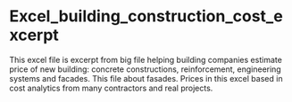 # Excel_building_construction_cost_excerpt
This excel file is excerpt from big file helping building companies estimate price of new building: concrete constructions, reinforcement, engineering systems and facades. This file about fasades. Prices in this excel based in cost analytics from many contractors and real projects.
  
